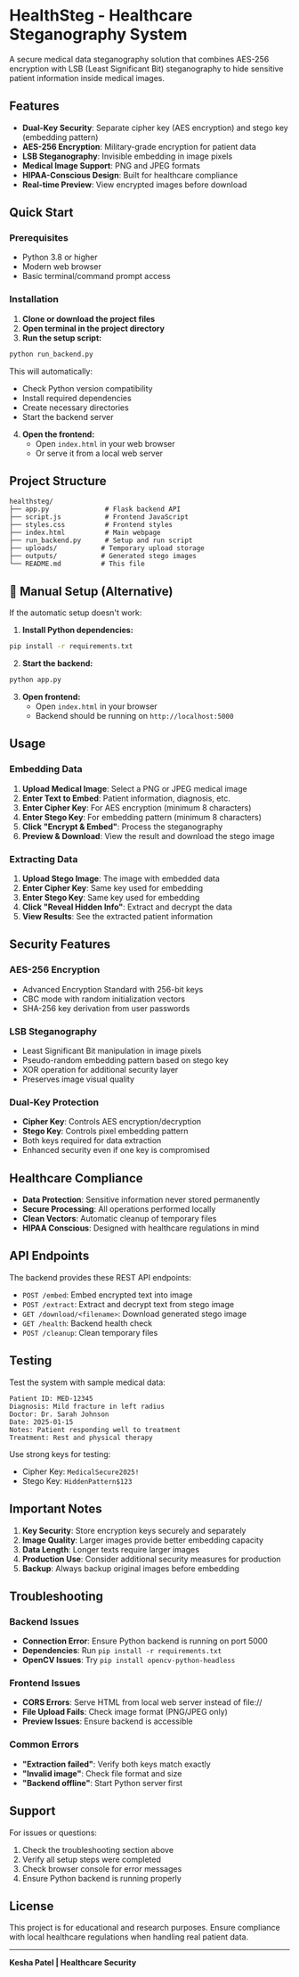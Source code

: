 # HealthSteg - Healthcare Steganography System

A secure medical data steganography solution that combines AES-256 encryption with LSB (Least Significant Bit) steganography to hide sensitive patient information inside medical images.

## Features

- **Dual-Key Security**: Separate cipher key (AES encryption) and stego key (embedding pattern)
- **AES-256 Encryption**: Military-grade encryption for patient data
- **LSB Steganography**: Invisible embedding in image pixels
- **Medical Image Support**: PNG and JPEG formats
- **HIPAA-Conscious Design**: Built for healthcare compliance
- **Real-time Preview**: View encrypted images before download

## Quick Start

### Prerequisites

- Python 3.8 or higher
- Modern web browser
- Basic terminal/command prompt access

### Installation

1. **Clone or download the project files**
2. **Open terminal in the project directory**
3. **Run the setup script:**

```bash
python run_backend.py
```

This will automatically:

- Check Python version compatibility
- Install required dependencies
- Create necessary directories
- Start the backend server

4. **Open the frontend:**
   - Open `index.html` in your web browser
   - Or serve it from a local web server

## Project Structure

```
healthsteg/
├── app.py              # Flask backend API
├── script.js           # Frontend JavaScript
├── styles.css          # Frontend styles
├── index.html          # Main webpage
├── run_backend.py      # Setup and run script
├── uploads/           # Temporary upload storage
├── outputs/           # Generated stego images
└── README.md          # This file
```

## 🔧 Manual Setup (Alternative)

If the automatic setup doesn't work:

1. **Install Python dependencies:**

```bash
pip install -r requirements.txt
```

2. **Start the backend:**

```bash
python app.py
```

3. **Open frontend:**
   - Open `index.html` in your browser
   - Backend should be running on `http://localhost:5000`

## Usage

### Embedding Data

1. **Upload Medical Image**: Select a PNG or JPEG medical image
2. **Enter Text to Embed**: Patient information, diagnosis, etc.
3. **Enter Cipher Key**: For AES encryption (minimum 8 characters)
4. **Enter Stego Key**: For embedding pattern (minimum 8 characters)
5. **Click "Encrypt & Embed"**: Process the steganography
6. **Preview & Download**: View the result and download the stego image

### Extracting Data

1. **Upload Stego Image**: The image with embedded data
2. **Enter Cipher Key**: Same key used for embedding
3. **Enter Stego Key**: Same key used for embedding
4. **Click "Reveal Hidden Info"**: Extract and decrypt the data
5. **View Results**: See the extracted patient information

## Security Features

### AES-256 Encryption

- Advanced Encryption Standard with 256-bit keys
- CBC mode with random initialization vectors
- SHA-256 key derivation from user passwords

### LSB Steganography

- Least Significant Bit manipulation in image pixels
- Pseudo-random embedding pattern based on stego key
- XOR operation for additional security layer
- Preserves image visual quality

### Dual-Key Protection

- **Cipher Key**: Controls AES encryption/decryption
- **Stego Key**: Controls pixel embedding pattern
- Both keys required for data extraction
- Enhanced security even if one key is compromised

## Healthcare Compliance

- **Data Protection**: Sensitive information never stored permanently
- **Secure Processing**: All operations performed locally
- **Clean Vectors**: Automatic cleanup of temporary files
- **HIPAA Conscious**: Designed with healthcare regulations in mind

## API Endpoints

The backend provides these REST API endpoints:

- `POST /embed`: Embed encrypted text into image
- `POST /extract`: Extract and decrypt text from stego image
- `GET /download/<filename>`: Download generated stego image
- `GET /health`: Backend health check
- `POST /cleanup`: Clean temporary files

## Testing

Test the system with sample medical data:

```
Patient ID: MED-12345
Diagnosis: Mild fracture in left radius
Doctor: Dr. Sarah Johnson
Date: 2025-01-15
Notes: Patient responding well to treatment
Treatment: Rest and physical therapy
```

Use strong keys for testing:

- Cipher Key: `MedicalSecure2025!`
- Stego Key: `HiddenPattern$123`

## Important Notes

1. **Key Security**: Store encryption keys securely and separately
2. **Image Quality**: Larger images provide better embedding capacity
3. **Data Length**: Longer texts require larger images
4. **Production Use**: Consider additional security measures for production
5. **Backup**: Always backup original images before embedding

## Troubleshooting

### Backend Issues

- **Connection Error**: Ensure Python backend is running on port 5000
- **Dependencies**: Run `pip install -r requirements.txt`
- **OpenCV Issues**: Try `pip install opencv-python-headless`

### Frontend Issues

- **CORS Errors**: Serve HTML from local web server instead of file://
- **File Upload Fails**: Check image format (PNG/JPEG only)
- **Preview Issues**: Ensure backend is accessible

### Common Errors

- **"Extraction failed"**: Verify both keys match exactly
- **"Invalid image"**: Check file format and size
- **"Backend offline"**: Start Python server first

## Support

For issues or questions:

1. Check the troubleshooting section above
2. Verify all setup steps were completed
3. Check browser console for error messages
4. Ensure Python backend is running properly

## License

This project is for educational and research purposes. Ensure compliance with local healthcare regulations when handling real patient data.

---

**Kesha Patel | Healthcare Security**
